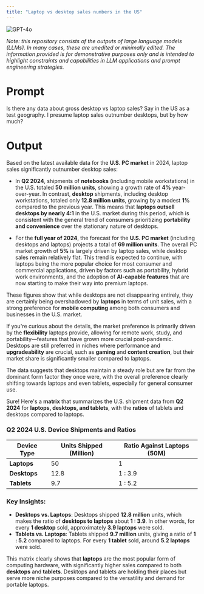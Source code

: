 ```yaml
---
title: "Laptop vs desktop sales numbers in the US"
---
```

![GPT-4o](https://img.shields.io/badge/GPT--4o-3333FF?style=for-the-badge&logo=openai&logoColor=white)



*Note: this repository consists of the outputs of large language models (LLMs). In many cases, these are unedited or minimally edited. The information provided is for demonstrative purposes only and is intended to highlight constraints and capabilities in LLM applications and prompt engineering strategies.*


# Prompt

Is there any data about gross desktop vs laptop sales? Say in the US as a test geography. I presume laptop sales outnumber desktops, but by how much?

# Output

Based on the latest available data for the **U.S. PC market** in 2024, laptop sales significantly outnumber desktop sales:

- In **Q2 2024**, shipments of **notebooks** (including mobile workstations) in the U.S. totaled **50 million units**, showing a growth rate of **4%** year-over-year. In contrast, **desktop** shipments, including desktop workstations, totaled only **12.8 million units**, growing by a modest **1%** compared to the previous year. This means that **laptops outsell desktops by nearly 4:1** in the U.S. market during this period, which is consistent with the general trend of consumers prioritizing **portability and convenience** over the stationary nature of desktops.

- For the **full year of 2024**, the forecast for the **U.S. PC market** (including desktops and laptops) projects a total of **69 million units**. The overall PC market growth of **5%** is largely driven by laptop sales, while desktop sales remain relatively flat. This trend is expected to continue, with laptops being the more popular choice for most consumer and commercial applications, driven by factors such as portability, hybrid work environments, and the adoption of **AI-capable features** that are now starting to make their way into premium laptops.

These figures show that while desktops are not disappearing entirely, they are certainly being overshadowed by **laptops** in terms of unit sales, with a strong preference for **mobile computing** among both consumers and businesses in the U.S. market.

If you're curious about the details, the market preference is primarily driven by the **flexibility** laptops provide, allowing for remote work, study, and portability—features that have grown more crucial post-pandemic. Desktops are still preferred in niches where performance and **upgradeability** are crucial, such as **gaming** and **content creation**, but their market share is significantly smaller compared to laptops. 

The data suggests that desktops maintain a steady role but are far from the dominant form factor they once were, with the overall preference clearly shifting towards laptops and even tablets, especially for general consumer use.

Sure! Here's a **matrix** that summarizes the U.S. shipment data from **Q2 2024** for **laptops, desktops, and tablets**, with the **ratios** of tablets and desktops compared to laptops.

### Q2 2024 U.S. Device Shipments and Ratios

| Device Type | Units Shipped (Million) | Ratio Against Laptops (50M) |
|-------------|-------------------------|-----------------------------|
| **Laptops** | 50                      | 1                           |
| **Desktops**| 12.8                    | 1 : 3.9                     |
| **Tablets** | 9.7                     | 1 : 5.2                     |

### Key Insights:
- **Desktops vs. Laptops**: Desktops shipped **12.8 million** units, which makes the ratio of **desktops to laptops** about **1 : 3.9**. In other words, for every **1 desktop** sold, approximately **3.9 laptops** were sold.
- **Tablets vs. Laptops**: Tablets shipped **9.7 million** units, giving a ratio of **1 : 5.2** compared to laptops. For every **1 tablet** sold, around **5.2 laptops** were sold.

This matrix clearly shows that **laptops** are the most popular form of computing hardware, with significantly higher sales compared to both **desktops** and **tablets**. Desktops and tablets are holding their places but serve more niche purposes compared to the versatility and demand for portable laptops.